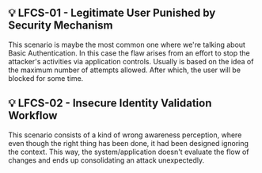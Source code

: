 
## :bulb:  LFCS-01	- Legitimate User Punished by Security Mechanism

This scenario is maybe the most common one where we're talking about Basic Authentication. In this case the flaw arises from an effort to stop the attacker's activities via application controls. Usually is based on the idea of the maximum number of attempts allowed. After which, the user will be blocked for some time. 

## :bulb: LFCS-02 - Insecure Identity Validation Workflow

This scenario consists of a kind of wrong awareness perception, where even though the right thing has been done, it had been designed ignoring the context. This way, the system/application doesn't evaluate the flow of changes and ends up consolidating an attack unexpectedly.
